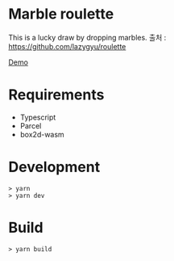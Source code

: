 # Marble roulette

This is a lucky draw by dropping marbles.
출처 : https://github.com/lazygyu/roulette

[Demo]( https://lazygyu.github.io/roulette )

# Requirements

- Typescript
- Parcel
- box2d-wasm

# Development

```shell
> yarn
> yarn dev
```

# Build

```shell
> yarn build
```
